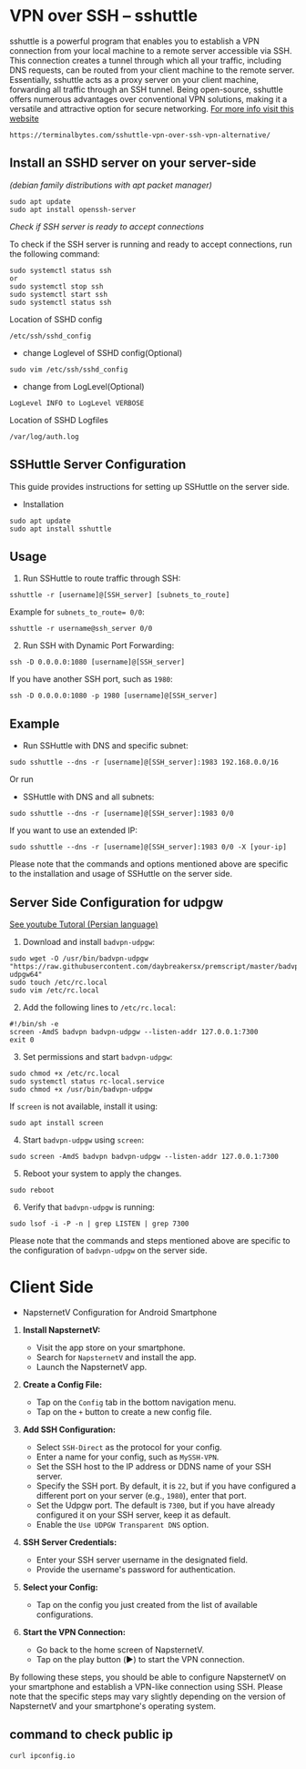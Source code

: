 # VPN over SSH – sshuttle
sshuttle is a powerful program that enables you to establish a VPN connection from your local machine to a remote server accessible via SSH. This connection creates a tunnel through which all your traffic, including DNS requests, can be routed from your client machine to the remote server. Essentially, sshuttle acts as a proxy server on your client machine, forwarding all traffic through an SSH tunnel. Being open-source, sshuttle offers numerous advantages over conventional VPN solutions, making it a versatile and attractive option for secure networking.
[For more info visit this website](https://terminalbytes.com/sshuttle-vpn-over-ssh-vpn-alternative)
```plaintext
https://terminalbytes.com/sshuttle-vpn-over-ssh-vpn-alternative/
```
## Install an SSHD server on your server-side
*(debian family distributions with apt packet manager)*
```plaintext
sudo apt update
sudo apt install openssh-server
```
*Check if SSH server is ready to accept connections*

To check if the SSH server is running and ready to accept connections, run the following command:

```plaintext
sudo systemctl status ssh
or
sudo systemctl stop ssh
sudo systemctl start ssh
sudo systemctl status ssh
```
Location of SSHD config
```plaintext
/etc/ssh/sshd_config
```
* change Loglevel of SSHD config(Optional)
```plaintext
sudo vim /etc/ssh/sshd_config
```
* change from LogLevel(Optional)
```plaintext
LogLevel INFO to LogLevel VERBOSE
```
Location of SSHD Logfiles
```plaintext
/var/log/auth.log
```

## SSHuttle Server Configuration

This guide provides instructions for setting up SSHuttle on the server side.
* Installation
```plaintext
sudo apt update
sudo apt install sshuttle
```
## Usage
1. Run SSHuttle to route traffic through SSH:
```plaintext
sshuttle -r [username]@[SSH_server] [subnets_to_route]
```
Example for `subnets_to_route= 0/0`:
```plaintext
sshuttle -r username@ssh_server 0/0
```
2. Run SSH with Dynamic Port Forwarding:
```plaintext
ssh -D 0.0.0.0:1080 [username]@[SSH_server]
```
If you have another SSH port, such as `1980`:
```plaintext
ssh -D 0.0.0.0:1080 -p 1980 [username]@[SSH_server]
```
## Example
- Run SSHuttle with DNS and specific subnet:
```plaintext
sudo sshuttle --dns -r [username]@[SSH_server]:1983 192.168.0.0/16
```
Or run
- SSHuttle with DNS and all subnets:
```plaintext
sudo sshuttle --dns -r [username]@[SSH_server]:1983 0/0
```
If you want to use an extended IP:
```plaintext
sudo sshuttle --dns -r [username]@[SSH_server]:1983 0/0 -X [your-ip]
```
Please note that the commands and options mentioned above are specific to the installation and usage of SSHuttle on the server side.
## Server Side Configuration for udpgw
[See youtube Tutoral (Persian language)](https://www.youtube.com/watch?v=52lTdyu7i6c)

1. Download and install `badvpn-udpgw`:
```plaintext
sudo wget -O /usr/bin/badvpn-udpgw "https://raw.githubusercontent.com/daybreakersx/premscript/master/badvpn-udpgw64"
sudo touch /etc/rc.local
sudo vim /etc/rc.local
```
2. Add the following lines to  `/etc/rc.local`:
```plaintext
#!/bin/sh -e
screen -AmdS badvpn badvpn-udpgw --listen-addr 127.0.0.1:7300
exit 0
```
3. Set permissions and start   `badvpn-udpgw`:
```plaintext
sudo chmod +x /etc/rc.local
sudo systemctl status rc-local.service
sudo chmod +x /usr/bin/badvpn-udpgw
```
If `screen` is not available, install it using:
```plaintext
sudo apt install screen
```
4. Start `badvpn-udpgw` using `screen`:
```plaintext
sudo screen -AmdS badvpn badvpn-udpgw --listen-addr 127.0.0.1:7300
```
5. Reboot your system to apply the changes.
```plaintext
sudo reboot
```
6. Verify that `badvpn-udpgw` is running:
```plaintext
sudo lsof -i -P -n | grep LISTEN | grep 7300
```
Please note that the commands and steps mentioned above are specific to the configuration of `badvpn-udpgw` on the server side.
# Client Side
* NapsternetV Configuration for Android Smartphone
1. **Install NapsternetV:**
   - Visit the app store on your smartphone.
   - Search for `NapsternetV` and install the app.
   - Launch the NapsternetV app.
2. **Create a Config File:**
   - Tap on the `Config` tab in the bottom navigation menu.
   - Tap on the `+` button to create a new config file.
3. **Add SSH Configuration:**
   - Select `SSH-Direct` as the protocol for your config.
   - Enter a name for your config, such as `MySSH-VPN`.
   - Set the SSH host to the IP address or DDNS name of your SSH server.
   - Specify the SSH port. By default, it is `22`, but if you have configured a different port on your server (e.g., `1980`), enter that port.
   - Set the Udpgw port. The default is `7300`, but if you have already configured it on your SSH server, keep it as default.
   - Enable the `Use UDPGW Transparent DNS` option.
4. **SSH Server Credentials:**
   - Enter your SSH server username in the designated field.
   - Provide the username's password for authentication.

5. **Select your Config:**
   - Tap on the config you just created from the list of available configurations.

6. **Start the VPN Connection:**
   - Go back to the home screen of NapsternetV.
   - Tap on the play button (▶️) to start the VPN connection.

By following these steps, you should be able to configure NapsternetV on your smartphone and establish a VPN-like connection using SSH. Please note that the specific steps may vary slightly depending on the version of NapsternetV and your smartphone's operating system.
## command to check public ip
```plaintext
curl ipconfig.io
```
